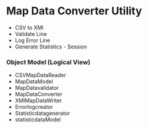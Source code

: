# Map Data Converter Utility

- CSV to XMl
- Validate Line
- Log Error Line
- Generate Statistics - Session

### Object Model (Logical View)

- CSVMapDataReader
- MapDataModel
- MapDatavalidator
- MapDataConverter
- XMlMapDataWriter
- Errorlogcreator
- Statisticdatagenerator
- statisticdataModel





<!--stackedit_data:
eyJoaXN0b3J5IjpbLTEzODU4MDYyNjIsLTEwNzY4NjI4NjYsMT
Q1NDIxNzg0NF19
-->